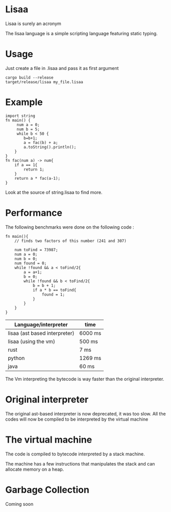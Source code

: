 # Lisaa

Lisaa is surely an acronym

The lisaa language is a simple scripting language featuring static typing.

# Usage

Just create a file in .lisaa and pass it as first argument

```
cargo build --release
target/release/lisaa my_file.lisaa
```


# Example

```
import string
fn main() {
     num a = 0;
     num b = 5;
     while b < 50 {
        b=b+1;
	    a = fac(b) + a;
	    a.toString().println();
    }
}
fn fac(num a) -> num{
    if a == 1{
        return 1;
    }
    return a * fac(a-1);
}
```

Look at the source of string.lisaa to find more.

# Performance

The following benchmarks were done on the following code :
```
fn main(){
    // finds two factors of this number (241 and 307) 

    num toFind = 73987;
    num a = 0;
    num b = 0;
    num found = 0;
    while !found && a < toFind/2{
        a = a+1;
        b = 0;
        while !found && b < toFind/2{
            b = b + 1;
            if a * b == toFind{
                found = 1;
            }
        }
    }
}
```

| Language/interpreter | time  |
| -------------------- | --------- |
| lisaa (ast based interpreter) | 6000 ms |
| lisaa (using the vm) | 500 ms |
| rust | 7 ms |
| python | 1269 ms |
| java | 60 ms |

The Vm interpreting the bytecode is way faster than the original interpreter.

# Original interpreter

The original ast-based interpreter is now deprecated, it was too slow.
All the codes will now be compiled to be interpreted by the virtual machine

# The virtual machine

The code is compiled to bytecode interpreted by a stack machine.

The machine has a few instructions that manipulates the stack and can allocate memory on a heap.

# Garbage Collection

Coming soon

